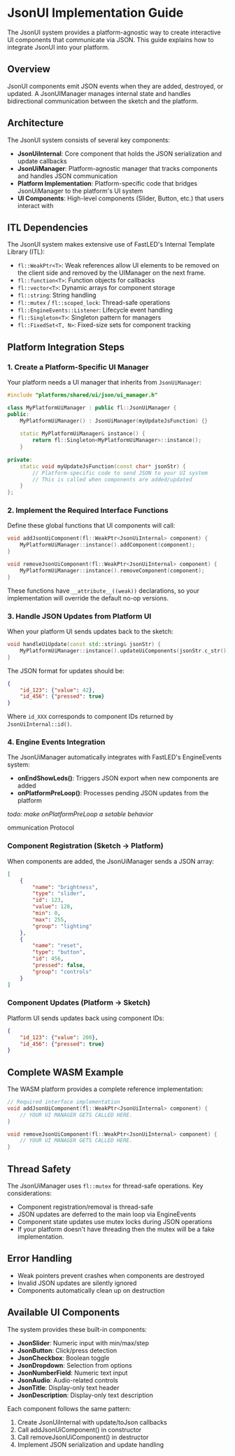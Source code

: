 # JsonUI Implementation Guide

The JsonUI system provides a platform-agnostic way to create interactive UI components that communicate via JSON. This guide explains how to integrate JsonUI into your platform.

## Overview

JsonUI components emit JSON events when they are added, destroyed, or updated. A JsonUIManager manages internal state and handles bidirectional communication between the sketch and the platform.

## Architecture

The JsonUI system consists of several key components:

- **JsonUiInternal**: Core component that holds the JSON serialization and update callbacks
- **JsonUiManager**: Platform-agnostic manager that tracks components and handles JSON communication
- **Platform Implementation**: Platform-specific code that bridges JsonUiManager to the platform's UI system
- **UI Components**: High-level components (Slider, Button, etc.) that users interact with

## ITL Dependencies

The JsonUI system makes extensive use of FastLED's Internal Template Library (ITL):

- `fl::WeakPtr<T>`: Weak references allow UI elements to be removed on the client side and removed by the UIManager on the next frame.
- `fl::function<T>`: Function objects for callbacks
- `fl::vector<T>`: Dynamic arrays for component storage
- `fl::string`: String handling
- `fl::mutex` / `fl::scoped_lock`: Thread-safe operations
- `fl::EngineEvents::Listener`: Lifecycle event handling
- `fl::Singleton<T>`: Singleton pattern for managers
- `fl::FixedSet<T, N>`: Fixed-size sets for component tracking

## Platform Integration Steps

### 1. Create a Platform-Specific UI Manager

Your platform needs a UI manager that inherits from `JsonUiManager`:

```cpp
#include "platforms/shared/ui/json/ui_manager.h"

class MyPlatformUiManager : public fl::JsonUiManager {
public:
    MyPlatformUiManager() : JsonUiManager(myUpdateJsFunction) {}
    
    static MyPlatformUiManager& instance() {
        return fl::Singleton<MyPlatformUiManager>::instance();
    }
    
private:
    static void myUpdateJsFunction(const char* jsonStr) {
        // Platform-specific code to send JSON to your UI system
        // This is called when components are added/updated
    }
};
```

### 2. Implement the Required Interface Functions

Define these global functions that UI components will call:

```cpp
void addJsonUiComponent(fl::WeakPtr<JsonUiInternal> component) {
    MyPlatformUiManager::instance().addComponent(component);
}

void removeJsonUiComponent(fl::WeakPtr<JsonUiInternal> component) {
    MyPlatformUiManager::instance().removeComponent(component);
}
```

These functions have `__attribute__((weak))` declarations, so your implementation will override the default no-op versions.

### 3. Handle JSON Updates from Platform UI

When your platform UI sends updates back to the sketch:

```cpp
void handleUiUpdate(const std::string& jsonStr) {
    MyPlatformUiManager::instance().updateUiComponents(jsonStr.c_str());
}
```

The JSON format for updates should be:
```json
{
    "id_123": {"value": 42},
    "id_456": {"pressed": true}
}
```

Where `id_XXX` corresponds to component IDs returned by `JsonUiInternal::id()`.

### 4. Engine Events Integration

The JsonUiManager automatically integrates with FastLED's EngineEvents system:

- **onEndShowLeds()**: Triggers JSON export when new components are added
- **onPlatformPreLoop()**: Processes pending JSON updates from the platform

*todo: make onPlatformPreLoop a setable behavior*

ommunication Protocol

### Component Registration (Sketch → Platform)

When components are added, the JsonUiManager sends a JSON array:

```json
[
    {
        "name": "brightness",
        "type": "slider", 
        "id": 123,
        "value": 128,
        "min": 0,
        "max": 255,
        "group": "lighting"
    },
    {
        "name": "reset",
        "type": "button",
        "id": 456, 
        "pressed": false,
        "group": "controls"
    }
]
```

### Component Updates (Platform → Sketch)

Platform UI sends updates back using component IDs:

```json
{
    "id_123": {"value": 200},
    "id_456": {"pressed": true}
}
```

## Complete WASM Example

The WASM platform provides a complete reference implementation:

```cpp
// Required interface implementation
void addJsonUiComponent(fl::WeakPtr<JsonUiInternal> component) {
    // YOUR UI MANAGER GETS CALLED HERE.
}

void removeJsonUiComponent(fl::WeakPtr<JsonUiInternal> component) {
    // YOUR UI MANAGER GETS CALLED HERE.
}
```

## Thread Safety

The JsonUiManager uses `fl::mutex` for thread-safe operations. Key considerations:

- Component registration/removal is thread-safe
- JSON updates are deferred to the main loop via EngineEvents
- Component state updates use mutex locks during JSON operations
- If your platform doesn't have threading then the mutex will be a fake implementation.

## Error Handling

- Weak pointers prevent crashes when components are destroyed
- Invalid JSON updates are silently ignored
- Components automatically clean up on destruction

## Available UI Components

The system provides these built-in components:

- **JsonSlider**: Numeric input with min/max/step
- **JsonButton**: Click/press detection  
- **JsonCheckbox**: Boolean toggle
- **JsonDropdown**: Selection from options
- **JsonNumberField**: Numeric text input
- **JsonAudio**: Audio-related controls
- **JsonTitle**: Display-only text header
- **JsonDescription**: Display-only text description

Each component follows the same pattern:
1. Create JsonUiInternal with update/toJson callbacks
2. Call addJsonUiComponent() in constructor
3. Call removeJsonUiComponent() in destructor
4. Implement JSON serialization and update handling
